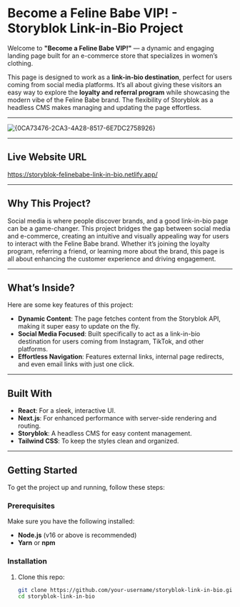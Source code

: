 # Become a Feline Babe VIP! - Storyblok Link-in-Bio Project

Welcome to **"Become a Feline Babe VIP!"** — a dynamic and engaging landing page built for an e-commerce store that specializes in women’s clothing.  

This page is designed to work as a **link-in-bio destination**, perfect for users coming from social media platforms. It’s all about giving these visitors an easy way to explore the **loyalty and referral program** while showcasing the modern vibe of the Feline Babe brand. The flexibility of Storyblok as a headless CMS makes managing and updating the page effortless.  

---

![{0CA73476-2CA3-4A28-8517-6E7DC2758926}](https://github.com/user-attachments/assets/3f05b76f-29ef-4d9b-b278-3ba4264cd57a)

---

## Live Website URL
https://storyblok-felinebabe-link-in-bio.netlify.app/

---

## Why This Project?

Social media is where people discover brands, and a good link-in-bio page can be a game-changer. This project bridges the gap between social media and e-commerce, creating an intuitive and visually appealing way for users to interact with the Feline Babe brand. Whether it’s joining the loyalty program, referring a friend, or learning more about the brand, this page is all about enhancing the customer experience and driving engagement.

---

## What’s Inside?

Here are some key features of this project:  

- **Dynamic Content**: The page fetches content from the Storyblok API, making it super easy to update on the fly.    
- **Social Media Focused**: Built specifically to act as a link-in-bio destination for users coming from Instagram, TikTok, and other platforms.    
- **Effortless Navigation**: Features external links, internal page redirects, and even email links with just one click.  

---

## Built With  

- **React**: For a sleek, interactive UI.  
- **Next.js**: For enhanced performance with server-side rendering and routing.  
- **Storyblok**: A headless CMS for easy content management.  
- **Tailwind CSS**: To keep the styles clean and organized.  

---

## Getting Started  

To get the project up and running, follow these steps:  

### Prerequisites  

Make sure you have the following installed:  
- **Node.js** (v16 or above is recommended)  
- **Yarn** or **npm**  

### Installation  

1. Clone this repo:  
   ```bash
   git clone https://github.com/your-username/storyblok-link-in-bio.git
   cd storyblok-link-in-bio
